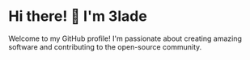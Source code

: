 # Hi there! 👋 I'm 3lade

Welcome to my GitHub profile! I'm passionate about creating amazing software and contributing to the open-source community.


